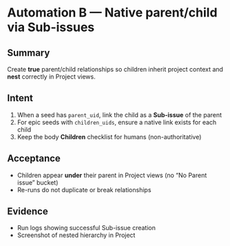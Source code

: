 <!--
title: Automation B — Native parent/child via Sub-issues
labels: [ci, github-admin, phase:phase-0]
assignees: []
uid: auto-gh-B
parent_uid: auto-gh-epic
type: chore
status: Todo
priority: P1
target: mvp-0.7.0
area: ci
doc:
pr:
-->

# Automation B — Native parent/child via Sub-issues

## Summary

Create **true** parent/child relationships so children inherit project context and **nest** correctly in Project views.

## Intent

1. When a seed has `parent_uid`, link the child as a **Sub-issue** of the parent
2. For epic seeds with `children_uids`, ensure a native link exists for each child
3. Keep the body **Children** checklist for humans (non-authoritative)

## Acceptance

- Children appear **under** their parent in Project views (no “No Parent issue” bucket)
- Re-runs do not duplicate or break relationships

## Evidence

- Run logs showing successful Sub-issue creation
- Screenshot of nested hierarchy in Project
